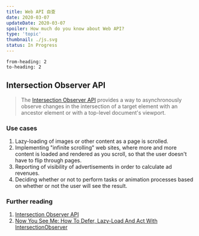 ```yaml
---
title: Web API 自查
date: 2020-03-07
updateDate: 2020-03-07
spoiler: How much do you know about Web API?
type: 'topic'
thumbnail: ./js.svg
status: In Progress
---
```

```toc
from-heading: 2
to-heading: 2
```

## Intersection Observer API

> The [Intersection Observer API](https://developer.mozilla.org/en-US/docs/Web/API/Intersection_Observer_API) provides a way to asynchronously observe changes in the intersection of a target element with an ancestor element or with a top-level document's viewport.

### Use cases

1. Lazy-loading of images or other content as a page is scrolled.
2. Implementing "infinite scrolling" web sites, where more and more content is loaded and rendered as you scroll, so that the user doesn't have to flip through pages.
3. Reporting of visibility of advertisements in order to calculate ad revenues.
4. Deciding whether or not to perform tasks or animation processes based on whether or not the user will see the result.
   
### Further reading

1. [Intersection Observer API](https://developer.mozilla.org/en-US/docs/Web/API/Intersection_Observer_API)
2. [Now You See Me: How To Defer, Lazy-Load And Act With IntersectionObserver](https://www.smashingmagazine.com/2018/01/deferring-lazy-loading-intersection-observer-api/)
